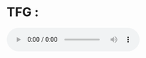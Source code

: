 # TFG : 
<audio controls>
  <source src="([https://github.com/santirf01/](https://github.com/santirf01/TFG_TTS/blob/main/Audios/216MultiSpeaker/0-audio_171900_cfb4c531a464cabe8a63.wav))" type="audio">
  Tu navegador no soporta la reproducción de audio.

